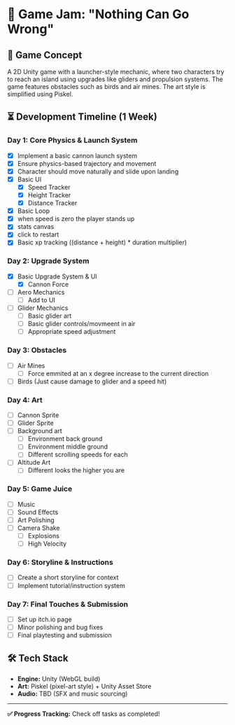 # 🚀 Game Jam: "Nothing Can Go Wrong"

## 🎯 Game Concept
A 2D Unity game with a launcher-style mechanic, where two characters try to reach an island using upgrades like gliders and propulsion systems. The game features obstacles such as birds and air mines. The art style is simplified using Piskel.

## ⏳ Development Timeline (1 Week)

### **Day 1: Core Physics & Launch System**
- [x] Implement a basic cannon launch system
- [x] Ensure physics-based trajectory and movement
- [x] Character should move naturally and slide upon landing
- [x] Basic UI
  - [x] Speed Tracker
  - [x] Height Tracker
  - [x] Distance Tracker
- [x]  Basic Loop
  - [x]  when speed is zero the player stands up
  - [x]  stats canvas
  - [x]  click to restart
- [x]  Basic xp tracking ((distance + height) * duration multiplier)

### **Day 2: Upgrade System**
- [x] Basic Upgrade System & UI
  - [x] Cannon Force
- [ ] Aero Mechanics
  - [ ] Add to UI
- [ ] Glider Mechanics
  - [ ] Basic glider art
  - [ ] Basic glider controls/movmeent in air
  - [ ] Appropriate speed adjustment

### **Day 3: Obstacles**
- [ ] Air Mines
  - [ ] Force emmited at an x degree increase to the current direction
- [ ] Birds (Just cause damage to glider and a speed hit) 

### **Day 4: Art**
- [ ] Cannon Sprite
- [ ] Glider Sprite
- [ ] Background art
  - [ ] Environment back ground
  - [ ] Environment middle ground
  - [ ] Different scrolling speeds for each
- [ ] Altitude Art
  - [ ] Different looks the higher you are 

### **Day 5: Game Juice**
- [ ] Music
- [ ] Sound Effects
- [ ] Art Polishing
- [ ] Camera Shake
  - [ ] Explosions
  - [ ] High Velocity 

### **Day 6: Storyline & Instructions**
- [ ] Create a short storyline for context
- [ ] Implement tutorial/instruction system

### **Day 7: Final Touches & Submission**
- [ ] Set up itch.io page
- [ ] Minor polishing and bug fixes
- [ ] Final playtesting and submission

## 🛠️ Tech Stack
- **Engine:** Unity (WebGL build)
- **Art:** Piskel (pixel-art style) + Unity Asset Store
- **Audio:** TBD (SFX and music sourcing)

---

**✅ Progress Tracking:** Check off tasks as completed!
